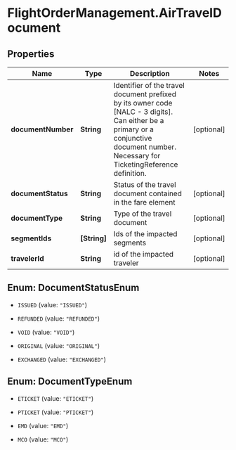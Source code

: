 # FlightOrderManagement.AirTravelDocument

## Properties

Name | Type | Description | Notes
------------ | ------------- | ------------- | -------------
**documentNumber** | **String** | Identifier of the travel document prefixed by its owner code [NALC - 3 digits]. Can either be a primary or a conjunctive document number. Necessary for TicketingReference definition. | [optional] 
**documentStatus** | **String** | Status of the travel document contained in the fare element | [optional] 
**documentType** | **String** | Type of the travel document | [optional] 
**segmentIds** | **[String]** | Ids of the impacted segments | [optional] 
**travelerId** | **String** | id of the impacted traveler | [optional] 



## Enum: DocumentStatusEnum


* `ISSUED` (value: `"ISSUED"`)

* `REFUNDED` (value: `"REFUNDED"`)

* `VOID` (value: `"VOID"`)

* `ORIGINAL` (value: `"ORIGINAL"`)

* `EXCHANGED` (value: `"EXCHANGED"`)





## Enum: DocumentTypeEnum


* `ETICKET` (value: `"ETICKET"`)

* `PTICKET` (value: `"PTICKET"`)

* `EMD` (value: `"EMD"`)

* `MCO` (value: `"MCO"`)




